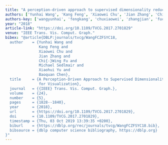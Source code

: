 ```yaml
---
title: "A perception-driven approach to supervised dimensionality reduction for visualization"
authors: ['Yunhai Wang', 'Kang Feng', 'Xiaowei Chu', 'Jian Zhang', 'Chi-Wing Fu', 'Michael Sedlmair', 'Xiaohui Yu 0001', 'Baoquan Chen']
authors-key: ['wangyunhai', 'fengkang', 'chuxiaowei', 'zhangjian', 'fuchiwing', 'sedlmairmichael', 'yuxiaohui', 'chenbaoquan']
year: "2018"
article-link: "https://doi.org/10.1109/TVCG.2017.2701829"
venue: "IEEE Trans. Vis. Comput. Graph."
bibex: "@article{DBLP:journals/tvcg/WangFCZFSYC18,
  author    = {Yunhai Wang and
               Kang Feng and
               Xiaowei Chu and
               Jian Zhang and
               Chi{-}Wing Fu and
               Michael Sedlmair and
               Xiaohui Yu and
               Baoquan Chen},
  title     = {A Perception-Driven Approach to Supervised Dimensionality Reduction
               for Visualization},
  journal   = {{IEEE} Trans. Vis. Comput. Graph.},
  volume    = {24},
  number    = {5},
  pages     = {1828--1840},
  year      = {2018},
  url       = {https://doi.org/10.1109/TVCG.2017.2701829},
  doi       = {10.1109/TVCG.2017.2701829},
  timestamp = {Thu, 03 Oct 2019 13:39:35 +0200},
  biburl    = {https://dblp.org/rec/journals/tvcg/WangFCZFSYC18.bib},
  bibsource = {dblp computer science bibliography, https://dblp.org}
}"
---
```

